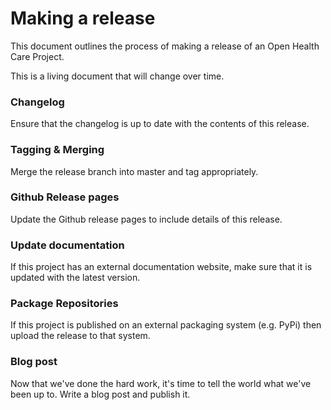 # Making a release

This document outlines the process of making a release of an Open Health Care Project.

This is a living document that will change over time.

### Changelog

Ensure that the changelog is up to date with the contents of this release.

### Tagging & Merging

Merge the release branch into master and tag appropriately.

### Github Release pages

Update the Github release pages to include details of this release.

### Update documentation

If this project has an external documentation website, make sure that it is updated with the latest version.

### Package Repositories

If this project is published on an external packaging system (e.g. PyPi) then upload the release to that system.

### Blog post

Now that we've done the hard work, it's time to tell the world what we've been up to. Write a blog post and publish it.
